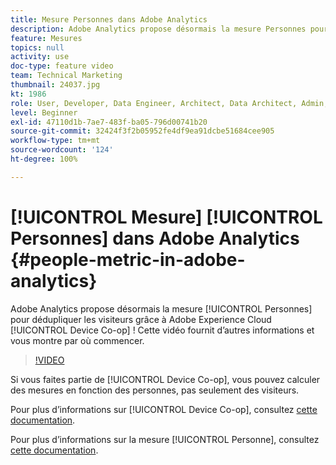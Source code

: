 ```yaml
---
title: Mesure Personnes dans Adobe Analytics
description: Adobe Analytics propose désormais la mesure Personnes pour dédupliquer les visiteurs grâce à Adobe Experience Cloud Device Co-op ! Cette vidéo fournit dʼautres informations et vous montre par où commencer.
feature: Mesures
topics: null
activity: use
doc-type: feature video
team: Technical Marketing
thumbnail: 24037.jpg
kt: 1986
role: User, Developer, Data Engineer, Architect, Data Architect, Admin, Leader
level: Beginner
exl-id: 47110d1b-7ae7-483f-ba05-796d00741b20
source-git-commit: 32424f3f2b05952fe4df9ea91dcbe51684cee905
workflow-type: tm+mt
source-wordcount: '124'
ht-degree: 100%

---
```


# [!UICONTROL Mesure] [!UICONTROL Personnes] dans Adobe Analytics {#people-metric-in-adobe-analytics}

Adobe Analytics propose désormais la mesure [!UICONTROL Personnes] pour dédupliquer les visiteurs grâce à Adobe Experience Cloud [!UICONTROL Device Co-op] ! Cette vidéo fournit dʼautres informations et vous montre par où commencer.

>[!VIDEO](https://video.tv.adobe.com/v/24037/?quality=12)

Si vous faites partie de [!UICONTROL Device Co-op], vous pouvez calculer des mesures en fonction des personnes, pas seulement des visiteurs.

Pour plus dʼinformations sur [!UICONTROL Device Co-op], consultez [cette documentation](https://marketing.adobe.com/resources/help/fr_FR/mcdc/).

Pour plus dʼinformations sur la mesure [!UICONTROL Personne], consultez [cette documentation](https://marketing.adobe.com/resources/help/fr_FR/mcdc/mcdc-people.html).
